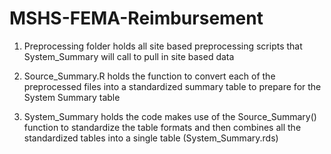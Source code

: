 # MSHS-FEMA-Reimbursement

1. Preprocessing folder holds all site based preprocessing scripts that System_Summary will call to pull in site based data

2. Source_Summary.R holds the function to convert each of the preprocessed files into a standardized summary table to prepare for the System Summary table

3. System_Summary holds the code makes use of the Source_Summary() function to standardize the table formats and then combines all the standardized tables into a single table (System_Summary.rds) 
